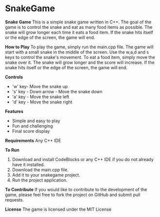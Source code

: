 # SnakeGame

<b>Snake Game</b>
This is a simple snake game written in C++. The goal of the game is to control the snake and eat as 
many food items as possible. The snake will grow longer each time it eats a food item. If the snake hits itself 
or the edge of the screen, the game will end.

<b>How to Play</b>
To play the game, simply run the main.cpp file. The game will start with a small snake in the middle 
of the screen. Use the w,a,d and s keys to control the snake's movement. To eat a food item, simply move the 
snake over it. The snake will grow longer and the score will increase. If the snake hits itself or the 
edge of the screen, the game will end.

<b>Controls</b>
* 'w' key- Move the snake up
* 's' key - Down arrow - Move the snake down
* 'a' key - Move the snake left
* 'd' key - Move the snake right

<b>Features</b>
* Simple and easy to play
* Fun and challenging
* Final score display

<b>Requirements</b>
Any C++ IDE

<b>To Run</b>
1. Download and install CodeBlocks or any C++ IDE if you do not already have it installed.
2. Download the main.cpp file.
3. Add it to your snakegame project.
4. Run the project application.


<b>To Contribute</b>
If you would like to contribute to the development of the game, please feel free to fork the project on GitHub and submit 
pull requests.

<b>License</b>
The game is licensed under the MIT License